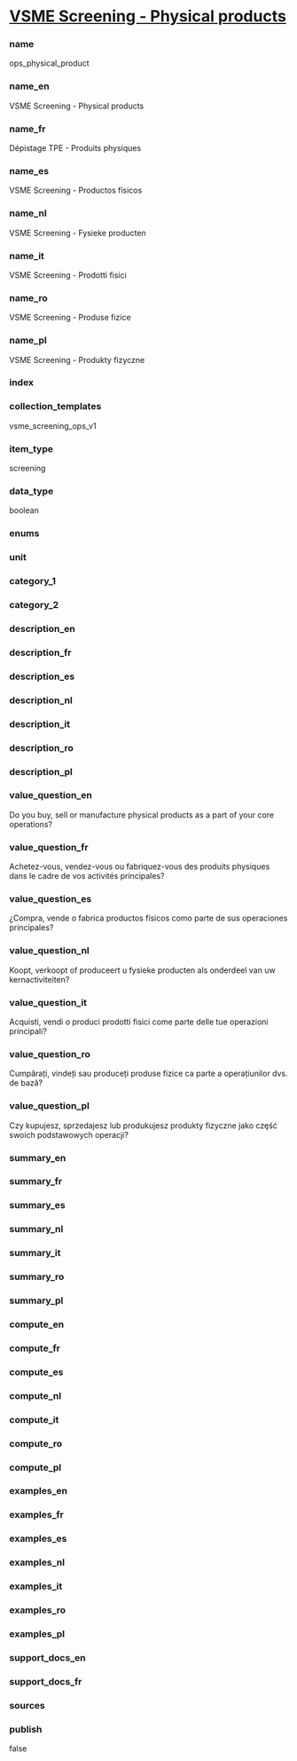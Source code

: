
# [VSME Screening - Physical products](#ops_physical_product)

### name

ops_physical_product

### name_en

VSME Screening - Physical products

### name_fr

Dépistage TPE - Produits physiques

### name_es

VSME Screening - Productos físicos

### name_nl

VSME Screening - Fysieke producten

### name_it

VSME Screening - Prodotti fisici

### name_ro

VSME Screening - Produse fizice

### name_pl

VSME Screening - Produkty fizyczne

### index



### collection_templates

vsme_screening_ops_v1

### item_type

screening

### data_type

boolean

### enums


### unit


### category_1


### category_2


### description_en

### description_fr

### description_es

### description_nl

### description_it

### description_ro

### description_pl



### value_question_en

Do you buy, sell or manufacture physical products as a part of your core operations? 

### value_question_fr

Achetez-vous, vendez-vous ou fabriquez-vous des produits physiques dans le cadre de vos
activités principales?

### value_question_es

¿Compra, vende o fabrica productos físicos como parte de sus operaciones principales?

### value_question_nl

Koopt, verkoopt of produceert u fysieke producten als onderdeel van uw kernactiviteiten?

### value_question_it

Acquisti, vendi o produci prodotti fisici come parte delle tue operazioni principali?

### value_question_ro

Cumpărați, vindeți sau produceți produse fizice ca parte a operațiunilor dvs. de bază?

### value_question_pl

Czy kupujesz, sprzedajesz lub produkujesz produkty fizyczne jako część swoich podstawowych operacji?


### summary_en

### summary_fr

### summary_es

### summary_nl

### summary_it

### summary_ro

### summary_pl


### compute_en

### compute_fr

### compute_es

### compute_nl

### compute_it

### compute_ro

### compute_pl


### examples_en

### examples_fr

### examples_es

### examples_nl

### examples_it

### examples_ro

### examples_pl


### support_docs_en

### support_docs_fr


### sources


### publish

false
